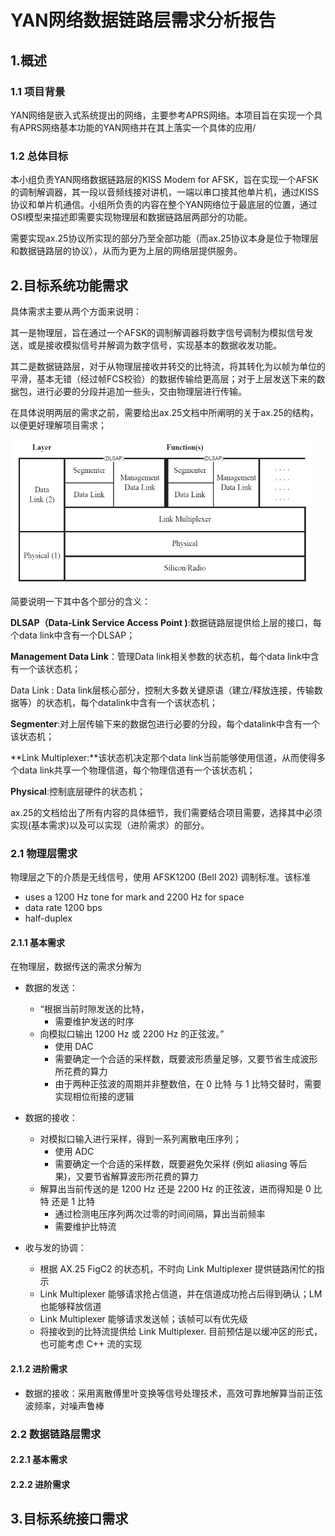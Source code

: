 # YAN网络数据链路层需求分析报告



## 1.概述

### 1.1 项目背景

YAN网络是嵌入式系统提出的网络，主要参考APRS网络。本项目旨在实现一个具有APRS网络基本功能的YAN网络并在其上落实一个具体的应用/



### 1.2 总体目标

本小组负责YAN网络数据链路层的KISS Modem for AFSK，旨在实现一个AFSK的调制解调器，其一段以音频线接对讲机，一端以串口接其他单片机，通过KISS协议和单片机通信。小组所负责的内容在整个YAN网络位于最底层的位置，通过OSI模型来描述即需要实现物理层和数据链路层两部分的功能。

需要实现ax.25协议所实现的部分乃至全部功能（而ax.25协议本身是位于物理层和数据链路层的协议），从而为更为上层的网络层提供服务。



## 2.目标系统功能需求

具体需求主要从两个方面来说明：

其一是物理层，旨在通过一个AFSK的调制解调器将数字信号调制为模拟信号发送，或是接收模拟信号并解调为数字信号，实现基本的数据收发功能。

其二是数据链路层，对于从物理层接收并转交的比特流，将其转化为以帧为单位的平滑，基本无错（经过帧FCS校验）的数据传输给更高层；对于上层发送下来的数据包，进行必要的分段并追加一些头，交由物理层进行传输。
<!-- 与 KISS 模式矛盾？ -->

在具体说明两层的需求之前，需要给出ax.25文档中所阐明的关于ax.25的结构，以便更好理解项目需求；

<img src="./img/1.png" style="zoom:60%;" />

简要说明一下其中各个部分的含义：

**DLSAP（Data-Link Service Access Point )**:数据链路层提供给上层的接口，每个data link中含有一个DLSAP；

**Management Data Link**：管理Data link相关参数的状态机，每个data link中含有一个该状态机；

Data Link : Data link层核心部分，控制大多数关键原语（建立/释放连接，传输数据等）的状态机，每个datalink中含有一个该状态机；

**Segmenter**:对上层传输下来的数据包进行必要的分段，每个datalink中含有一个该状态机；

**Link  Multiplexer:**该状态机决定那个data link当前能够使用信道，从而使得多个data link共享一个物理信道，每个物理信道有一个该状态机；

**Physical**:控制底层硬件的状态机；



ax.25的文档给出了所有内容的具体细节，我们需要结合项目需要，选择其中必须实现(基本需求)以及可以实现（进阶需求）的部分。



### 2.1 物理层需求

物理层之下的介质是无线信号，使用 AFSK1200 (Bell 202) 调制标准。该标准

- uses a 1200 Hz tone for mark and 2200 Hz for space
- data rate 1200 bps
- half-duplex 

#### 2.1.1 基本需求

在物理层，数据传送的需求分解为

- 数据的发送：
  - “根据当前时隙发送的比特，
    - 需要维护发送的时序
  - 向模拟口输出 1200 Hz 或 2200 Hz 的正弦波。”
    - 使用 DAC
    - 需要确定一个合适的采样数，既要波形质量足够，又要节省生成波形所花费的算力
    - 由于两种正弦波的周期并非整数倍，在 0 比特 与 1 比特交替时，需要实现相位衔接的逻辑

- 数据的接收：
  - 对模拟口输入进行采样，得到一系列离散电压序列；
    - 使用 ADC
    - 需要确定一个合适的采样数，既要避免欠采样 (例如 aliasing 等后果)，又要节省解算波形所花费的算力
  - 解算出当前传送的是 1200 Hz 还是 2200 Hz 的正弦波，进而得知是 0 比特 还是 1 比特
    - 通过检测电压序列两次过零的时间间隔，算出当前频率
    - 需要维护比特流

- 收与发的协调：
  - 根据 AX.25 FigC2 的状态机，不时向 Link Multiplexer 提供链路闲忙的指示
  - Link Multiplexer 能够请求抢占信道，并在信道成功抢占后得到确认；LM 也能够释放信道
  - Link Multiplexer 能够请求发送帧；该帧可以有优先级
  - 将接收到的比特流提供给 Link Multiplexer. 目前预估是以缓冲区的形式，也可能考虑 C++ 流的实现

#### 2.1.2 进阶需求

- 数据的接收：采用离散傅里叶变换等信号处理技术，高效可靠地解算当前正弦波频率，对噪声鲁棒

### 2.2 数据链路层需求

#### 2.2.1 基本需求

#### 2.2.2 进阶需求



## 3.目标系统接口需求
